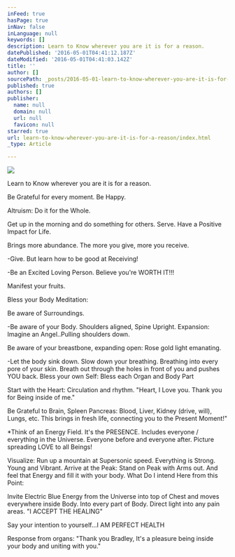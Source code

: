```yaml
---
inFeed: true
hasPage: true
inNav: false
inLanguage: null
keywords: []
description: Learn to Know wherever you are it is for a reason.
datePublished: '2016-05-01T04:41:12.187Z'
dateModified: '2016-05-01T04:41:03.142Z'
title: ''
author: []
sourcePath: _posts/2016-05-01-learn-to-know-wherever-you-are-it-is-for-a-reason.md
published: true
authors: []
publisher:
  name: null
  domain: null
  url: null
  favicon: null
starred: true
url: learn-to-know-wherever-you-are-it-is-for-a-reason/index.html
_type: Article

---
```

![](https://the-grid-user-content.s3-us-west-2.amazonaws.com/eee48208-14ee-49ef-9971-c1a2583d1f00.jpg)

Learn to Know wherever you are it is for a reason.

Be Grateful for every moment. Be Happy.

Altruism: Do it for the Whole.

Get up in the morning and do something for others. Serve. Have a Positive Impact for Life.

Brings more abundance. The more you give, more you receive.

-Give. But learn how to be good at Receiving!

-Be an Excited Loving Person. Believe you're WORTH IT!!!

Manifest your fruits.

Bless your Body Meditation:

Be aware of Surroundings.

-Be aware of your Body. Shoulders aligned, Spine Upright. Expansion: Imagine an Angel..Pulling shoulders down.

Be aware of your breastbone, expanding open: Rose gold light emanating.

-Let the body sink down. Slow down your breathing. Breathing into every pore of your skin. Breath out through the holes in front of you and pushes YOU back. Bless your own Self: Bless each Organ and Body Part

Start with the Heart: Circulation and rhythm. "Heart, I Love you. Thank you for Being inside of me."

Be Grateful to Brain, Spleen Pancreas: Blood, Liver, Kidney (drive, will), Lungs, etc. This brings in fresh life, connecting you to the Present Moment!"

\*Think of an Energy Field. It's the PRESENCE. Includes everyone / everything in the Universe. Everyone before and everyone after. Picture spreading LOVE to all Beings!

Visualize: Run up a mountain at Supersonic speed. Everything is Strong. Young and Vibrant. Arrive at the Peak: Stand on Peak with Arms out. And feel that Energy and fill it with your body. What Do I intend Here from this Point:

Invite Electric Blue Energy from the Universe into top of Chest and moves everywhere inside Body. Into every part of Body. Direct light into any pain areas. "I ACCEPT THE HEALING"

Say your intention to yourself...I AM PERFECT HEALTH

Response from organs: "Thank you Bradley, It's a pleasure being inside your body and uniting with you."